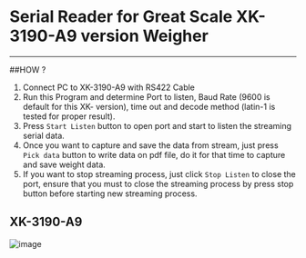 # Serial Reader for Great Scale XK-3190-A9 version Weigher 

-----
##HOW ?

1. Connect PC to XK-3190-A9 with RS422 Cable
2. Run this Program and determine Port to listen, Baud Rate (9600 is default for this XK- version), time out and decode method (latin-1 is tested for proper result).
3. Press `Start Listen` button to open port and start to listen the streaming serial data.
4. Once you want to capture and save the data from stream, just press `Pick data` button to write data on pdf file, do it for that time to capture and save weight data.
5. If you want to stop streaming process, just click `Stop Listen` to close the port, ensure that you must to close the streaming process by press stop button before starting new streaming process.

## XK-3190-A9 

![image](https://github.com/user-attachments/assets/7c501bd3-edb2-46cf-a764-339d749dad2b)
